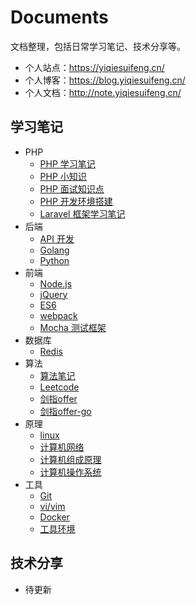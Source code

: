 # Documents

文档整理，包括日常学习笔记、技术分享等。

- 个人站点：https://yiqiesuifeng.cn/
- 个人博客：https://blog.yiqiesuifeng.cn/
- 个人文档：http://note.yiqiesuifeng.cn/

## 学习笔记

- PHP
  - [PHP 学习笔记](./Manual/PHP/PHP.md)
  - [PHP 小知识](./Manual/PHP/PHP-knowledge.md)
  - [PHP 面试知识点](./Manual/PHP/PHP-interview.md)
  - [PHP 开发环境搭建](./Manual/PHP/NMP.md)
  - [Laravel 框架学习笔记](./Manual/PHP/Laravel.md)
- 后端
  - [API 开发](./Manual/api.md)
  - [Golang](./Manual/golang.md)
  - [Python](./Manual/Python.md)
- 前端
  - [Node.js](./Manual/Front-end/node.md)
  - [jQuery](./Manual/Front-end/jQuery.md)
  - [ES6](./Manual/Front-end/ES6.md)
  - [webpack](./Manual/Front-end/webpack.md)
  - [Mocha 测试框架](./Manual/Front-end/mocha.md)
- 数据库
  - [Redis](./Manual/Redis.md)
- 算法
  - [算法笔记](./Manual/Algorithm/Algorithm.md)
  - [Leetcode](./Manual/Algorithm/Algorithm-leetcode.md)
  - [剑指offer](./Manual/Algorithm/Algorithm-offer.md)
  - [剑指offer-go](./Manual/Algorithm/Algorithm-offer-go.md)
- 原理
  - [linux](./Manual/linux.md)
  - [计算机网络](./Manual/Computer-network.md)
  - [计算机组成原理](./Manual/Computer-organization.md)
  - [计算机操作系统](./Manual/Computer-system.md)
- 工具
  - [Git](./Manual/git.md)
  - [vi/vim](./Manual/vim.md)
  - [Docker](./Manual/docker.md)
  - [工具环境](./Manual/tools.md)

## 技术分享

- 待更新